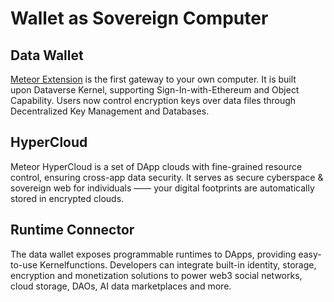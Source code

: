# Wallet as Sovereign Computer

## Data Wallet

[Meteor Extension](https://chrome.google.com/webstore/detail/dataverse/kcigpjcafekokoclamfendmaapcljead) is the first gateway to your own computer. It is built upon Dataverse Kernel, supporting Sign-In-with-Ethereum and Object Capability. Users now control encryption keys over data files through Decentralized Key Management and Databases. 

## HyperCloud

Meteor HyperCloud is a set of DApp clouds with fine-grained resource control, ensuring cross-app data security. It serves as secure cyberspace & sovereign web for individuals —— your digital footprints are automatically stored in encrypted clouds. 

## Runtime Connector

The data wallet exposes programmable runtimes to DApps, providing easy-to-use Kernelfunctions. Developers can integrate built-in identity, storage, encryption and monetization solutions to power web3 social networks, cloud storage, DAOs, AI data marketplaces and more.
